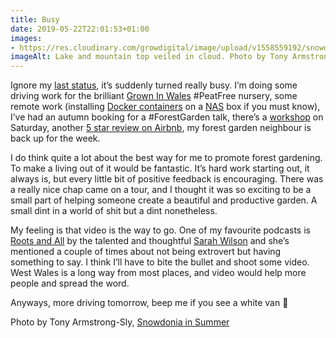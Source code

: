 ```yaml
---
title: Busy
date: 2019-05-22T22:01:53+01:00
images: 
- https://res.cloudinary.com/growdigital/image/upload/v1558559192/snowdonia-35397038463.jpg
imageAlt: Lake and mountain top veiled in cloud. Photo by Tony Armstrong-Sly on Flicker
---
```


Ignore my [last status](https://www.forestgarden.wales/status/190522-fruitful/), it’s suddenly turned really busy. I’m doing some driving work for the brilliant [Grown In Wales](https://www.facebook.com/Grown-in-Wales-Herbs-and-ornamental-plants-317562768260812/) #PeatFree nursery, some remote work (installing [Docker containers](https://www.docker.com/resources/what-container) on a [NAS](https://en.wikipedia.org/wiki/Network-attached_storage) box if you must know), I’ve had an autumn booking for a #ForestGarden talk, there’s a [workshop](https://www.eventbrite.co.uk/e/forest-garden-workshop-tickets-57931615020) on Saturday, another [5 star review on Airbnb](https://www.airbnb.co.uk/experiences/532342), my forest garden neighbour is back up for the week.

I do think quite a lot about the best way for me to promote forest gardening. To make a living out of it would be fantastic. It’s hard work starting out, it always is, but every little bit of positive feedback is encouraging. There was a really nice chap came on a tour, and I thought it was so exciting to be a small part of helping someone create a beautiful and productive garden. A small dint in a world of shit but a dint nonetheless. 

My feeling is that video is the way to go. One of my favourite podcasts is [Roots and All](http://rootsandall.co.uk) by the talented and thoughtful [Sarah Wilson](https://mobile.twitter.com/swilson09) and she’s mentioned a couple of times about not being extrovert but having something to say. I think I’ll have to bite the bullet and shoot some video. West Wales is a long way from most places, and video would help more people and spread the word.  

Anyways, more driving tomorrow, beep me if you see a white van 🙂

Photo by Tony Armstrong-Sly, [Snowdonia in Summer](https://www.flickr.com/photos/tonyarmstrong/35397038463/in/photolist-VVV5jB-dx8cur-2b28tAw-bRxzTZ-Sxfo6d-9DJ2Wc-bCCS1Q-wHtpr-wHhwC-9DLVwS-dBqwN7-8D7SKr-6QM4XZ-6vkKjk-vBSUT-SxfpP3-8DaZab-6vkJRK-wicgu-8Db19m-8D7SXz-oNQksh-RTXjkm-6vkCZ2-o5z3Hc-4vRcZe-4wPaqn-dauuzR-bE8ERU-bRxtXg-6vkL4D-6vpXxu-p6kR1A-6vkKGZ-6qiXV-6vkGqx-6vpWnj-6vkKSR-6vkENF-6vpWRJ-p4pb8o-vBqhe-BhcdwL-6vkH98-daSjsL-6vpT4S-oNX6XM-LoukKS-bCCRoU-pp9fSV)
